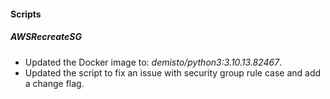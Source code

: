#### Scripts

##### AWSRecreateSG
- Updated the Docker image to: *demisto/python3:3.10.13.82467*.
- Updated the script to fix an issue with security group rule case and add a change flag.